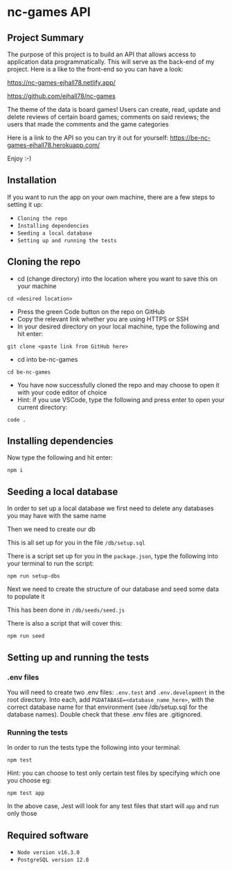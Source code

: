 # nc-games API

## Project Summary

The purpose of this project is to build an API that allows access to application data programmatically. This will serve as the back-end of my project. Here is a like to the front-end so you can have a look:

https://nc-games-ejhall78.netlify.app/

https://github.com/ejhall78/nc-games

The theme of the data is board games! Users can create, read, update and delete reviews of certain board games; comments on said reviews; the users that made the comments and the game categories

Here is a link to the API so you can try it out for yourself: https://be-nc-games-ejhall78.herokuapp.com/

Enjoy :-)

## Installation

If you want to run the app on your own machine, there are a few steps to setting it up:

- `Cloning the repo`
- `Installing dependencies`
- `Seeding a local database`
- `Setting up and running the tests`

## Cloning the repo

- cd (change directory) into the location where you want to save this on your machine

```
cd <desired location>
```

- Press the green Code button on the repo on GitHub
- Copy the relevant link whether you are using HTTPS or SSH
- In your desired directory on your local machine, type the following and hit enter:

```
git clone <paste link from GitHub here>
```

- cd into be-nc-games

```
cd be-nc-games
```

- You have now successfully cloned the repo and may choose to open it with your code editor of choice
- Hint: if you use VSCode, type the following and press enter to open your current directory:

```
code .
```

## Installing dependencies

Now type the following and hit enter:

```
npm i
```

## Seeding a local database

In order to set up a local database we first need to delete any databases you may have with the same name

Then we need to create our db

This is all set up for you in the file `/db/setup.sql`

There is a script set up for you in the `package.json`, type the following into your terminal to run the script:

```
npm run setup-dbs
```

Next we need to create the structure of our database and seed some data to populate it

This has been done in `/db/seeds/seed.js`

There is also a script that will cover this:

```
npm run seed
```

## Setting up and running the tests

### .env files

You will need to create two .env files: `.env.test` and `.env.development` in the root directory. Into each, add `PGDATABASE=<database_name_here>`, with the correct database name for that environment (see /db/setup.sql for the database names). Double check that these .env files are .gitignored.

### Running the tests

In order to run the tests type the following into your terminal:

```
npm test
```

Hint: you can choose to test only certain test files by specifying which one you choose eg:

```
npm test app
```

In the above case, Jest will look for any test files that start will `app` and run only those

## Required software

- `Node version v16.3.0`
- `PostgreSQL version 12.8`
